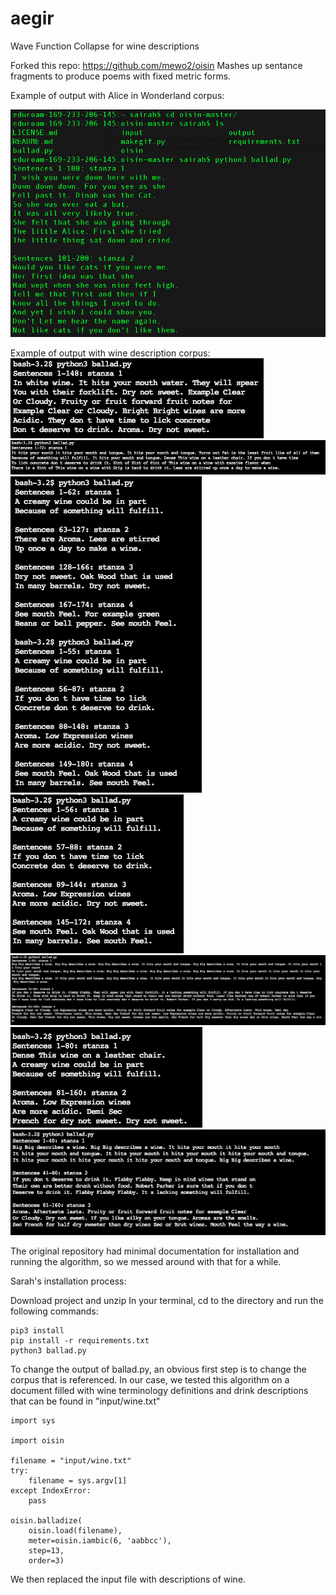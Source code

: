 # aegir
Wave Function Collapse for wine descriptions 


Forked this repo: https://github.com/mewo2/oisin 
Mashes up sentance fragments to produce poems with fixed metric forms. 

Example of output with Alice in Wonderland corpus:

![alt text](https://github.com/sarahmfrost/aegir/blob/master/images/alice_output.png)

Example of output with wine description corpus:
![alt text](https://github.com/sarahmfrost/aegir/blob/master/images/1.png)
![alt text](https://github.com/sarahmfrost/aegir/blob/master/images/2.png)
![alt text](https://github.com/sarahmfrost/aegir/blob/master/images/3.png)
![alt text](https://github.com/sarahmfrost/aegir/blob/master/images/4.png)
![alt text](https://github.com/sarahmfrost/aegir/blob/master/images/5.png)
![alt text](https://github.com/sarahmfrost/aegir/blob/master/images/6.png)
![alt text](https://github.com/sarahmfrost/aegir/blob/master/images/7.png)


The original repository had minimal documentation for installation and running the algorithm, so we messed around with that for a while. 

Sarah's installation process: 

Download project and unzip
In your terminal, cd to the directory and run the following commands:
```
pip3 install
pip install -r requirements.txt
python3 ballad.py 
```

To change the output of ballad.py, an obvious first step is to change the corpus that is referenced. In our case, we tested this algorithm on a document filled with wine terminology definitions and drink descriptions that can be found in "input/wine.txt"

```
import sys

import oisin

filename = "input/wine.txt"
try:
    filename = sys.argv[1]
except IndexError:
    pass

oisin.balladize(
    oisin.load(filename),
    meter=oisin.iambic(6, 'aabbcc'),
    step=13,
    order=3)
```

We then replaced the input file with descriptions of wine. 


